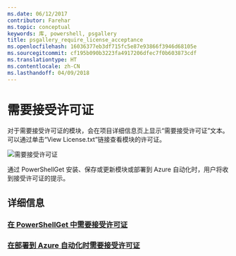 ```yaml
---
ms.date: 06/12/2017
contributor: Farehar
ms.topic: conceptual
keywords: 库, powershell, psgallery
title: psgallery_require_license_acceptance
ms.openlocfilehash: 16036377eb3df715fc5e87e93866f3946d68105e
ms.sourcegitcommit: cf195b090b3223fa4917206dfec7f0b603873cdf
ms.translationtype: HT
ms.contentlocale: zh-CN
ms.lasthandoff: 04/09/2018
---
```

<a name="require-license-acceptance"></a>需要接受许可证
===========================

对于需要接受许可证的模块，会在项目详细信息页上显示“需要接受许可证”文本。 可以通过单击“View License.txt”链接查看模块的许可证。

![需要接受许可证](Images/RequireLicenseAcceptance.png)

通过 PowerShellGet 安装、保存或更新模块或部署到 Azure 自动化时，用户将收到接受许可证的提示。

## <a name="more-details"></a>详细信息
### <a name="require-license-acceptance-in-powershellgetpsgetmodulerequirelicenseacceptancemd"></a>[在 PowerShellGet 中需要接受许可证](../psget/module/RequireLicenseAcceptance.md)
### <a name="require-license-acceptance-on-deploy-to-azure-automationpsgallerydeploytoazureautomationrequirelicenseacceptancemd"></a>[在部署到 Azure 自动化时需要接受许可证](psgallery_deploy_to_azure_automation_requireLicenseAcceptance.md)